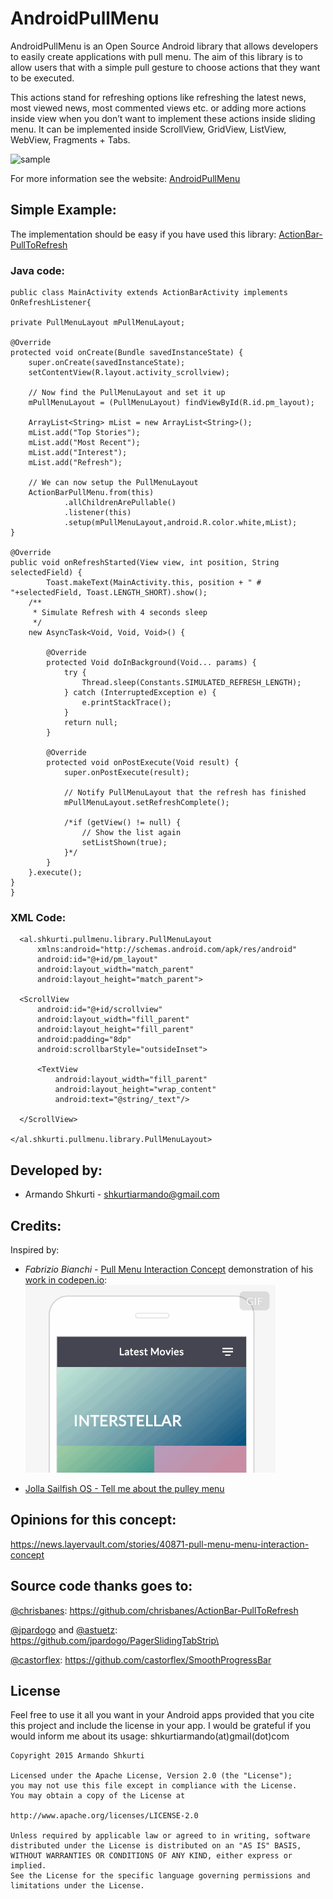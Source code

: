 AndroidPullMenu
===============

AndroidPullMenu is an Open Source Android library that allows developers to easily create applications with pull menu.  The aim of this library is to allow users that with a simple pull gesture to choose actions that they want to be executed. 

This actions stand for refreshing options like refreshing the latest news, most viewed news, most commented views etc. or adding more actions inside view when you don’t want to implement these actions inside sliding menu. 
It can be implemented inside ScrollView, GridView, ListView, WebView, Fragments + Tabs.

![sample](/docs/pull_menu_sample_1.gif)

For more information see the website: [AndroidPullMenu](http://shkurtia.github.io/AndroidPullMenu/  "AndroidPullMenu")

## Simple Example:

The implementation should be easy if you have used this library: [ActionBar-PullToRefresh](https://github.com/chrisbanes/ActionBar-PullToRefresh)

### Java code:

	public class MainActivity extends ActionBarActivity implements OnRefreshListener{
	
	private PullMenuLayout mPullMenuLayout;

	@Override
	protected void onCreate(Bundle savedInstanceState) {
		super.onCreate(savedInstanceState);
		setContentView(R.layout.activity_scrollview);
				
		// Now find the PullMenuLayout and set it up
	    mPullMenuLayout = (PullMenuLayout) findViewById(R.id.pm_layout);
	    
        ArrayList<String> mList = new ArrayList<String>();
        mList.add("Top Stories");
        mList.add("Most Recent");
        mList.add("Interest");
        mList.add("Refresh"); 
       
	    // We can now setup the PullMenuLayout
	    ActionBarPullMenu.from(this)
		        .allChildrenArePullable()
		        .listener(this)
		        .setup(mPullMenuLayout,android.R.color.white,mList);
	}
	
	@Override
	public void onRefreshStarted(View view, int position, String selectedField) {
			Toast.makeText(MainActivity.this, position + " # "+selectedField, Toast.LENGTH_SHORT).show();
	    /**
	     * Simulate Refresh with 4 seconds sleep
	     */
	    new AsyncTask<Void, Void, Void>() {

	        @Override
	        protected Void doInBackground(Void... params) {
	            try {
	                Thread.sleep(Constants.SIMULATED_REFRESH_LENGTH);
	            } catch (InterruptedException e) {
	                e.printStackTrace();
	            }
	            return null;
	        }

	        @Override
	        protected void onPostExecute(Void result) {
	            super.onPostExecute(result);

	            // Notify PullMenuLayout that the refresh has finished
	            mPullMenuLayout.setRefreshComplete();

	            /*if (getView() != null) {
	                // Show the list again
	                setListShown(true);
	            }*/
	        }
	    }.execute();
	}   
	}
    
### XML Code:

      <al.shkurti.pullmenu.library.PullMenuLayout
          xmlns:android="http://schemas.android.com/apk/res/android"
          android:id="@+id/pm_layout"
          android:layout_width="match_parent"
          android:layout_height="match_parent">

      <ScrollView
          android:id="@+id/scrollview"
          android:layout_width="fill_parent"
          android:layout_height="fill_parent"
          android:padding="8dp"
          android:scrollbarStyle="outsideInset">
  
          <TextView
              android:layout_width="fill_parent"
              android:layout_height="wrap_content"
              android:text="@string/_text"/>
  
      </ScrollView>

    </al.shkurti.pullmenu.library.PullMenuLayout>


## Developed by:

-	Armando Shkurti  - shkurtiarmando@gmail.com

## Credits:
Inspired by:
-	_Fabrizio Bianchi_ - [Pull Menu Interaction Concept](https://dribbble.com/shots/1827600-Pull-Menu-Menu-Interaction-Concept?list=users&offset=0) 
demonstration of his [work in codepen.io](http://codepen.io/fbrz/full/bNdMwZ/):
![concept](/docs/pull_menu_concept.gif)

- [Jolla Sailfish OS - Tell me about the pulley menu](https://www.youtube.com/watch?v=sR9dWo42wU0 "Jolla Sailfish  OS")


##  Opinions for this concept:
https://news.layervault.com/stories/40871-pull-menu-menu-interaction-concept

## Source code thanks goes to:

[@chrisbanes](https://github.com/chrisbanes):  https://github.com/chrisbanes/ActionBar-PullToRefresh

[@jpardogo](https://github.com/jpardogo) and [@astuetz](https://github.com/astuetz/):   https://github.com/jpardogo/PagerSlidingTabStrip\

[@castorflex](https://github.com/castorflex):  https://github.com/castorflex/SmoothProgressBar


## License

Feel free to use it all you want in your Android apps provided that you cite this project and include the license in your app. I would be grateful if you would inform me about its usage: shkurtiarmando(at)gmail(dot)com

    Copyright 2015 Armando Shkurti
    
    Licensed under the Apache License, Version 2.0 (the "License");
    you may not use this file except in compliance with the License.
    You may obtain a copy of the License at
    
    http://www.apache.org/licenses/LICENSE-2.0
    
    Unless required by applicable law or agreed to in writing, software
    distributed under the License is distributed on an "AS IS" BASIS,
    WITHOUT WARRANTIES OR CONDITIONS OF ANY KIND, either express or implied.
    See the License for the specific language governing permissions and
    limitations under the License.







